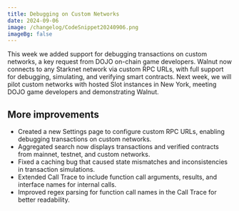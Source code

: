```yaml
---
title: Debugging on Custom Networks
date: 2024-09-06
image: /changelog/CodeSnippet20240906.png
imageBg: false
---
```


This week we added support for debugging transactions on custom
            networks, a key request from DOJO on-chain game developers. Walnut
            now connects to any Starknet network via custom RPC URLs, with full
            support for debugging, simulating, and verifying smart contracts.
            Next week, we will pilot custom networks with hosted Slot instances
            in New York, meeting DOJO game developers and demonstrating Walnut.

## More improvements

- Created a new Settings page to configure custom RPC URLs, enabling
              debugging transactions on custom networks.
- Aggregated search now displays transactions and verified contracts
              from mainnet, testnet, and custom networks.
- Fixed a caching bug that caused state mismatches and
              inconsistencies in transaction simulations.
- Extended Call Trace to include function call arguments, results,
              and interface names for internal calls.
- Improved regex parsing for function call names in the Call Trace
              for better readability.
